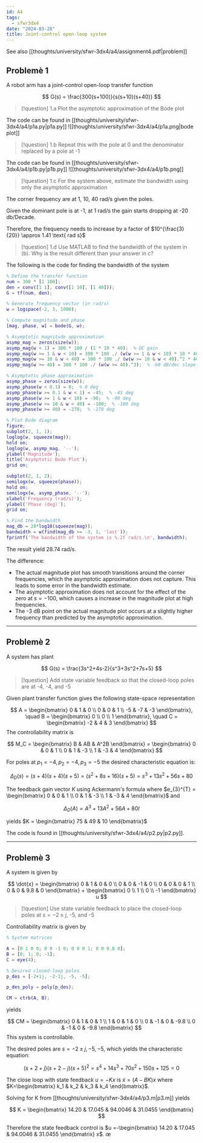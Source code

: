 ```yaml
---
id: A4
tags:
  - sfwr3dx4
date: "2024-03-28"
title: Joint-control open-loop system
---
```


See also [[thoughts/university/sfwr-3dx4/a4/assignment4.pdf|problem]]

## Problemè 1

A robot arm has a joint-control open-loop transfer function

$$
G(s) = \frac{300(s+100)}{s(s+10)(s+40)}
$$

> [!question] 1.a
> Plot the asymptotic approximation of the Bode plot

The code can be found in [[thoughts/university/sfwr-3dx4/a4/p1a.py|p1a.py]]
![[thoughts/university/sfwr-3dx4/a4/p1a.png|bode plot]]

> [!question] 1.b
> Repeat this with the pole at 0 and the denominator replaced by a pole at -1

The code can be found in [[thoughts/university/sfwr-3dx4/a4/p1b.py|p1b.py]]
![[thoughts/university/sfwr-3dx4/a4/p1b.png]]

> [!question] 1.c
> For the system above, estimate the bandwidth using only the asymptotic approximation

The corner frequency are at 1, 10, 40 rad/s given the poles.

Given the dominant pole is at -1, at 1 rad/s the gain starts dropping at -20 db/Decade.

Therefore, the frequency needs to increase by a factor of $10^{\frac{3}{20}} \approx 1.41 \text{ rad s}$

> [!question] 1.d
> Use MATLAB to find the bandwidth of the system in (b). Why is the result different than your answer in c?

The following is the code for finding the bandwidth of the system

```matlab
% Define the transfer function
num = 300 * [1 100];
den = conv([1 1], conv([1 10], [1 40]));
G = tf(num, den);

% Generate frequency vector (in rad/s)
w = logspace(-2, 3, 1000);

% Compute magnitude and phase
[mag, phase, w] = bode(G, w);

% Asymptotic magnitude approximation
asymp_mag = zeros(size(w));
asymp_mag(w < 1) = 300 * 100 / (1 * 10 * 40);  % DC gain
asymp_mag(w >= 1 & w < 10) = 300 * 100 ./ (w(w >= 1 & w < 10) * 10 * 40);  % -20 dB/dec slope
asymp_mag(w >= 10 & w < 40) = 300 * 100 ./ (w(w >= 10 & w < 40).^2 * 40);  % -40 dB/dec slope
asymp_mag(w >= 40) = 300 * 100 ./ (w(w >= 40).^3);  % -60 dB/dec slope

% Asymptotic phase approximation
asymp_phase = zeros(size(w));
asymp_phase(w < 0.1) = 0;  % 0 deg
asymp_phase(w >= 0.1 & w < 1) = -45;  % -45 deg
asymp_phase(w >= 1 & w < 10) = -90;  % -90 deg
asymp_phase(w >= 10 & w < 40) = -180;  % -180 deg
asymp_phase(w >= 40) = -270;  % -270 deg

% Plot Bode diagram
figure;
subplot(2, 1, 1);
loglog(w, squeeze(mag));
hold on;
loglog(w, asymp_mag, '--');
ylabel('Magnitude');
title('Asymptotic Bode Plot');
grid on;

subplot(2, 1, 2);
semilogx(w, squeeze(phase));
hold on;
semilogx(w, asymp_phase, '--');
xlabel('Frequency (rad/s)');
ylabel('Phase (deg)');
grid on;

% Find the bandwidth
mag_db = 20*log10(squeeze(mag));
bandwidth = w(find(mag_db >= -3, 1, 'last'));
fprintf('The bandwidth of the system is %.2f rad/s.\n', bandwidth);
```

The result yield 28.74 rad/s.

The difference:
- The actual magnitude plot has smooth transitions around the corner frequencies, which the asymptotic approximation does not capture. This leads to some error in the bandwidth estimate.
- The asymptotic approximation does not account for the effect of the zero at $s=-100$, which causes a increase in the magnitude plot at high frequencies.
- The -3 dB point on the actual magnitude plot occurs at a slightly higher frequency than predicted by the asymptotic approximation.
---
## Problemè 2

A system has plant

$$
G(s) = \frac{3s^2+4s-2}{s^3+3s^2+7s+5}
$$

> [!question]
> Add state variable feedback so that the closed-loop poles are at -4, -4, and -5

Given plant transfer function gives the following state-space representation

$$
A = \begin{bmatrix} 0 & 1 & 0 \\ 0 & 0 & 1 \\ -5 & -7 & -3 \end{bmatrix}, \quad B = \begin{bmatrix} 0 \\ 0 \\ 1 \end{bmatrix}, \quad C = \begin{bmatrix} -2 & 4 & 3 \end{bmatrix}
$$
The controllability matrix is

$$
M_C = \begin{bmatrix} B & AB & A^2B \end{bmatrix} = \begin{bmatrix} 0 & 0 & 1 \\ 0 & 1 & -3 \\ 1 & -3 & 4 \end{bmatrix}
$$

For poles at $p_1 = -4, p_2=-4, p_3 = -5$ the desired characteristic equation is:

$$
\Delta_D(s) = (s+4)(s+4)(s+5) = (s^2+8s+16)(s+5) = s^3 + 13s^2 + 56s + 80
$$

The feedback gain vector $K$ using Ackermann's formula where $e_{3}^{T} = \begin{bmatrix} 0 & 0 & 1 \\ 0 & 1 & -3 \\ 1 & -3 & 4 \end{bmatrix}$
and

$$
\Delta_D(A) = A^3 + 13A^2 + 56A + 80I
$$

yields $K = \begin{bmatrix} 75 & 49 & 10  \end{bmatrix}$

The code is found in [[thoughts/university/sfwr-3dx4/a4/p2.py|p2.py]].

---
## Problemè 3

A system is given by

$$
\dot{x} = \begin{bmatrix} 0 & 1 & 0 & 0 \\ 0 & 0 & -1 & 0 \\ 0 & 0 & 0 & 1 \\ 0 & 0 & 9.8 & 0 \end{bmatrix} + \begin{bmatrix} 0 \\ 1 \\ 0 \\ -1 \end{bmatrix} u
$$
> [!question]
> Use state variable feedback to place the closed-loop poles at $s= -2 \pm j$, -5, and -5

Controllability matrix is given by

```matlab
% System matrices

A = [0 1 0 0; 0 0 -1 0; 0 0 0 1; 0 0 9.8 0];
B = [0; 1; 0; -1];
C = eye(4);

% Desired closed-loop poles
p_des = [-2+1j, -2-1j, -5, -5];

p_des_poly = poly(p_des);

CM = ctrb(A, B);
```

yields

$$
CM = \begin{bmatrix} 0 & 1 & 0 & 1 \\ 1 & 0 & 1 & 0 \\ 0 & -1 & 0 & -9.8 \\ 0 & -1 & 0 & -9.8 \end{bmatrix}
$$
This system is controllable.

The desired poles are $s=-2 \pm j, -5, -5$, which yields the characteristic equation:

$$
(s+2+j)(s+2-j)(s+5)^2 = s^4 + 14s^3 + 70s^2 + 150s + 125 = 0
$$

The close loop with state feedback $u=-Kx$ is $\dot{x}=(A-BK)x$ where $K=\begin{bmatrix} k_1 & k_2 & k_3 & k_4 \end{bmatrix}$.

Solving for K from [[thoughts/university/sfwr-3dx4/a4/p3.m|p3.m]] yields

$$
K = \begin{bmatrix} 14.20 & 17.045 & 94.0046 & 31.0455 \end{bmatrix}
$$

Therefore the state feedback control is $u =-\begin{bmatrix} 14.20 & 17.045 & 94.0046 & 31.0455 \end{bmatrix} x$.
œ